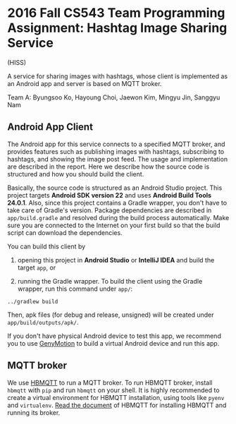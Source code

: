 # 2016 Fall CS543 Team Programming Assignment: Hashtag Image Sharing Service
(HISS)

A service for sharing images with hashtags, whose client is implemented as an
Android app and server is based on MQTT broker.

Team A: Byungsoo Ko, Hayoung Choi, Jaewon Kim, Mingyu Jin, Sanggyu Nam

## Android App Client

The Android app for this service connects to a specified MQTT broker, and
provides features such as publishing images with hashtags, subscribing to
hashtags, and showing the image post feed. The usage and implementation are
described in the report. Here we describe how the source code is structured and
how you should build the client.

Basically, the source code is structured as an Android Studio project. This
project targets **Android SDK version 22** and uses **Android Build Tools
24.0.1**. Also, since this project contains a Gradle wrapper, you don't have to
take care of Gradle's version. Package dependencies are described in
`app/build.gradle` and resolved during the build process automatically. Make
sure you are connected to the Internet on your first build so that the build
script can download the dependencies.

You can build this client by

1) opening this project in **Android Studio** or **IntelliJ IDEA** and build
the target `app`, or

2) running the Gradle wrapper. To build the client using the Gradle wrapper,
    run this command under `app/`:

```
../gradlew build
```

Then, apk files (for debug and release, unsigned) will be created under
`app/build/outputs/apk/`.

If you don't have physical Android device to test this app, we recommend you to
use [GenyMotion](https://www.genymotion.com/) to build a virtual Android device
and run this app.

## MQTT broker

We use [HBMQTT](https://github.com/beerfactory/hbmqtt/) to run a MQTT broker.
To run HBMQTT broker, install `hbmqtt` with `pip` and run `hbmqtt` on your
shell. It is highly recommended to create a virtual environment for HBMQTT
installation, using tools like `pyenv` and `virtualenv`.
[Read the document](http://hbmqtt.readthedocs.io/en/latest/quickstart.html) of
HBMQTT for installing HBMQTT and running its broker.
